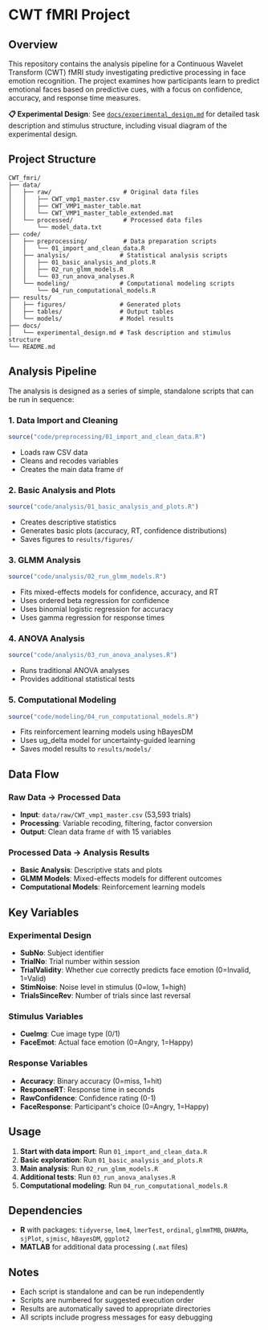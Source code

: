 # CWT fMRI Project

## Overview

This repository contains the analysis pipeline for a Continuous Wavelet Transform (CWT) fMRI study investigating predictive processing in face emotion recognition. The project examines how participants learn to predict emotional faces based on predictive cues, with a focus on confidence, accuracy, and response time measures.

**📋 Experimental Design**: See [`docs/experimental_design.md`](docs/experimental_design.md) for detailed task description and stimulus structure, including visual diagram of the experimental design.

## Project Structure

```
CWT_fmri/
├── data/
│   ├── raw/                    # Original data files
│   │   ├── CWT_vmp1_master.csv
│   │   ├── CWT_VMP1_master_table.mat
│   │   └── CWT_VMP1_master_table_extended.mat
│   └── processed/              # Processed data files
│       └── model_data.txt
├── code/
│   ├── preprocessing/          # Data preparation scripts
│   │   └── 01_import_and_clean_data.R
│   ├── analysis/              # Statistical analysis scripts
│   │   ├── 01_basic_analysis_and_plots.R
│   │   ├── 02_run_glmm_models.R
│   │   └── 03_run_anova_analyses.R
│   └── modeling/              # Computational modeling scripts
│       └── 04_run_computational_models.R
├── results/
│   ├── figures/               # Generated plots
│   ├── tables/                # Output tables
│   └── models/                # Model results
├── docs/
│   └── experimental_design.md # Task description and stimulus structure
└── README.md
```

## Analysis Pipeline

The analysis is designed as a series of simple, standalone scripts that can be run in sequence:

### 1. Data Import and Cleaning
```r
source("code/preprocessing/01_import_and_clean_data.R")
```
- Loads raw CSV data
- Cleans and recodes variables
- Creates the main data frame `df`

### 2. Basic Analysis and Plots
```r
source("code/analysis/01_basic_analysis_and_plots.R")
```
- Creates descriptive statistics
- Generates basic plots (accuracy, RT, confidence distributions)
- Saves figures to `results/figures/`

### 3. GLMM Analysis
```r
source("code/analysis/02_run_glmm_models.R")
```
- Fits mixed-effects models for confidence, accuracy, and RT
- Uses ordered beta regression for confidence
- Uses binomial logistic regression for accuracy
- Uses gamma regression for response times

### 4. ANOVA Analysis
```r
source("code/analysis/03_run_anova_analyses.R")
```
- Runs traditional ANOVA analyses
- Provides additional statistical tests

### 5. Computational Modeling
```r
source("code/modeling/04_run_computational_models.R")
```
- Fits reinforcement learning models using hBayesDM
- Uses ug_delta model for uncertainty-guided learning
- Saves model results to `results/models/`

## Data Flow

### Raw Data → Processed Data
- **Input**: `data/raw/CWT_vmp1_master.csv` (53,593 trials)
- **Processing**: Variable recoding, filtering, factor conversion
- **Output**: Clean data frame `df` with 15 variables

### Processed Data → Analysis Results
- **Basic Analysis**: Descriptive stats and plots
- **GLMM Models**: Mixed-effects models for different outcomes
- **Computational Models**: Reinforcement learning models

## Key Variables

### Experimental Design
- **SubNo**: Subject identifier
- **TrialNo**: Trial number within session
- **TrialValidity**: Whether cue correctly predicts face emotion (0=Invalid, 1=Valid)
- **StimNoise**: Noise level in stimulus (0=low, 1=high)
- **TrialsSinceRev**: Number of trials since last reversal

### Stimulus Variables
- **CueImg**: Cue image type (0/1)
- **FaceEmot**: Actual face emotion (0=Angry, 1=Happy)

### Response Variables
- **Accuracy**: Binary accuracy (0=miss, 1=hit)
- **ResponseRT**: Response time in seconds
- **RawConfidence**: Confidence rating (0-1)
- **FaceResponse**: Participant's choice (0=Angry, 1=Happy)

## Usage

1. **Start with data import**: Run `01_import_and_clean_data.R`
2. **Basic exploration**: Run `01_basic_analysis_and_plots.R`
3. **Main analysis**: Run `02_run_glmm_models.R`
4. **Additional tests**: Run `03_run_anova_analyses.R`
5. **Computational modeling**: Run `04_run_computational_models.R`

## Dependencies

- **R** with packages: `tidyverse`, `lme4`, `lmerTest`, `ordinal`, `glmmTMB`, `DHARMa`, `sjPlot`, `sjmisc`, `hBayesDM`, `ggplot2`
- **MATLAB** for additional data processing (`.mat` files)

## Notes

- Each script is standalone and can be run independently
- Scripts are numbered for suggested execution order
- Results are automatically saved to appropriate directories
- All scripts include progress messages for easy debugging 